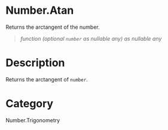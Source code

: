 ﻿# Number.Atan
Returns the arctangent of the number.
> _function (optional <code>number</code> as nullable any) as nullable any_
# Description 
Returns the arctangent of <code>number</code>.
# Category 
Number.Trigonometry
